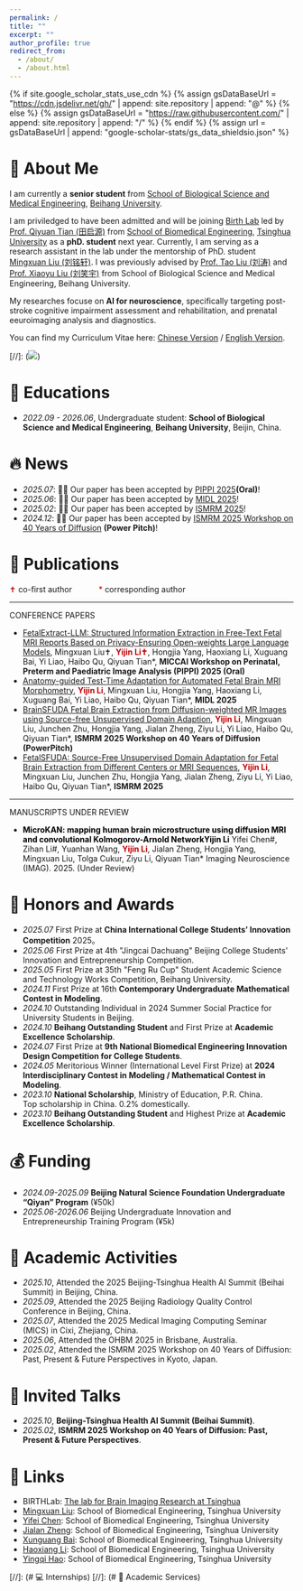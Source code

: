 ```yaml
---
permalink: /
title: ""
excerpt: ""
author_profile: true
redirect_from: 
  - /about/
  - /about.html
---
```


{% if site.google_scholar_stats_use_cdn %}
{% assign gsDataBaseUrl = "https://cdn.jsdelivr.net/gh/" | append: site.repository | append: "@" %}
{% else %}
{% assign gsDataBaseUrl = "https://raw.githubusercontent.com/" | append: site.repository | append: "/" %}
{% endif %}
{% assign url = gsDataBaseUrl | append: "google-scholar-stats/gs_data_shieldsio.json" %}

<span class='anchor' id='about-me'></span>


# 🐝 About Me
I am currently a **senior student** from [School of Biological Science and Medical Engineering](https://bme.buaa.edu.cn/), [Beihang University](https://www.buaa.edu.cn/). 

I am priviledged to have been admitted and will be joining [Birth Lab](https://birthlab.github.io/) led by [Prof. Qiyuan Tian (田启源)](https://www.med.tsinghua.edu.cn/info/1143/2126.htm) from [School of Biomedical Engineering](https://bme.tsinghua.edu.cn/), [Tsinghua University](https://www.tsinghua.edu.cn/) as a **phD. student** next year. Currently, I am serving as a research assistant in the lab under the mentorship of PhD. student [Mingxuan Liu (刘铭轩)](https://arktis2022.github.io/). I was previously advised by [Prof. Tao Liu (刘涛)](http://shi.buaa.edu.cn/TaoLiu/zh_CN/index.htm) and [Prof. Xiaoyu Liu (刘笑宇)](https://shi.buaa.edu.cn/liuxiaoyu/zh_CN/index.htm) from School of Biological Science and Medical Engineering, Beihang University.

My researches focuse on **AI for neuroscience**, specifically targeting post-stroke cognitive impairment assessment and rehabilitation, and prenatal eeuroimaging analysis and diagnostics.

You can find my Curriculum Vitae here: [Chinese Version](https://liyijin6815.github.io/assets/my_CV_Chinese.pdf) / [English Version](https://liyijin6815.github.io/assets/my_CV_English.pdf).

[//]: (<a href='https://scholar.google.com/citations?user=TreOe3QAAAAJ&hl=en'><img src="https://img.shields.io/endpoint?url={{ url | url_encode }}&logo=Google%20Scholar&labelColor=f6f6f6&color=9cf&style=flat&label=citations"></a>)


# 📖 Educations
- *2022.09 - 2026.06*, Undergraduate student: **School of Biological Science and Medical Engineering**, **Beihang University**, Beijin, China.


# 🔥 News
- *2025.07*: 🎉🎉 Our paper has been accepted by [PIPPI 2025](https://pippiworkshop.github.io/)**(Oral)**!
- *2025.06*: 🎉🎉 Our paper has been accepted by [MIDL 2025](https://2025.midl.io/)!
- *2025.02*: 🎉🎉 Our paper has been accepted by [ISMRM 2025](https://www.ismrm.org/)!
- *2024.12*: 🎉🎉 Our paper has been accepted by [ISMRM 2025 Workshop on 40 Years of Diffusion](https://www.ismrm.org/workshops/2025/Diffusion40/) **(Power Pitch)**!


# 📝 Publications 
<div style="display:none">

<div class='paper-box'><div class='paper-box-image'><div><div class="badge">CVPR 2016</div><img src='images/500x300.png' alt="sym" width="100%"></div></div>
<div class='paper-box-text' markdown="1">

[Deep Residual Learning for Image Recognition](https://openaccess.thecvf.com/content_cvpr_2016/papers/He_Deep_Residual_Learning_CVPR_2016_paper.pdf)

**Kaiming He**, Xiangyu Zhang, Shaoqing Ren, Jian Sun

[**Project**](https://scholar.google.com/citations?view_op=view_citation&hl=zh-CN&user=DhtAFkwAAAAJ&citation_for_view=DhtAFkwAAAAJ:ALROH1vI_8AC) <strong><span class='show_paper_citations' data='DhtAFkwAAAAJ:ALROH1vI_8AC'></span></strong>
- Lorem ipsum dolor sit amet, consectetur adipiscing elit. Vivamus ornare aliquet ipsum, ac tempus justo dapibus sit amet. 
</div>
</div>

</div>


<span style="color:#C00000;">✝</span> co-first author   $~~~~~~~~~~$   	<span style="color:#C00000;">*</span> corresponding author

---

CONFERENCE PAPERS
- [FetalExtract-LLM: Structured Information Extraction in Free-Text Fetal MRI Reports Based on Privacy-Ensuring Open-weights Large Language Models](https://link.springer.com/chapter/10.1007/978-3-032-05997-0_11), Mingxuan Liu✝, **<span style="color:#C00000;">Yijin Li✝</span>**, Hongjia Yang, Haoxiang Li, Xuguang Bai, Yi Liao, Haibo Qu, Qiyuan Tian*, **MICCAI Workshop on Perinatal, Preterm and Paediatric Image Analysis (PIPPI) 2025 (Oral)**
- [Anatomy-guided Test-Time Adaptation for Automated Fetal Brain MRI Morphometry](https://openreview.net/forum?id=iLBipDelQu), **<span style="color:#C00000;">Yijin Li</span>**, Mingxuan Liu, Hongjia Yang, Haoxiang Li, Xuguang Bai, Yi Liao, Haibo Qu, Qiyuan Tian*, **MIDL 2025**
- [BrainSFUDA Fetal Brain Extraction from Diffusion-weighted MR Images using Source-free Unsupervised Domain Adaption](https://scholar.google.com/citations?view_op=view_citation&hl=en&user=TreOe3QAAAAJ&citation_for_view=TreOe3QAAAAJ:u5HHmVD_uO8C), **<span style="color:#C00000;">Yijin Li</span>**, Mingxuan Liu, Junchen Zhu, Hongjia Yang, Jialan Zheng, Ziyu Li, Yi Liao, Haibo Qu, Qiyuan Tian*, **ISMRM 2025 Workshop on 40 Years of Diffusion (PowerPitch)**
- [FetalSFUDA: Source-Free Unsupervised Domain Adaptation for Fetal Brain Extraction from Different Centers or MRI Sequences](https://github.com), **<span style="color:#C00000;">Yijin Li</span>**, Mingxuan Liu, Junchen Zhu, Hongjia Yang, Jialan Zheng, Ziyu Li, Yi Liao, Haibo Qu, Qiyuan Tian*, **ISMRM 2025**

---
MANUSCRIPTS UNDER REVIEW
- **<span style="color:#000000;">MicroKAN: mapping human brain microstructure using diffusion MRI and convolutional Kolmogorov-Arnold NetworkYijin Li</span>**
   Yifei Chen#, Zihan Li#, Yuanhan Wang, **<span style="color:#C00000;">Yijin Li</span>**, Jialan Zheng, Hongjia Yang, Mingxuan Liu, Tolga Cukur, Ziyu Li, Qiyuan Tian*
  Imaging Neuroscience (IMAG). 2025. (Under Review)

# 🏅 Honors and Awards
- *2025.07* First Prize at **China International College Students’ Innovation Competition** 2025。
- *2025.06* First Prize at 4th "Jingcai Dachuang" Beijing College Students' Innovation and Entrepreneurship Competition.
- *2025.05* First Prize at 35th "Feng Ru Cup" Student Academic Science and Technology Works Competition, Beihang University.
- *2024.11* First Prize at 16th **Contemporary Undergraduate Mathematical Contest in Modeling**.
- *2024.10* Outstanding Individual in 2024 Summer Social Practice for University Students in Beijing.
- *2024.10* **Beihang Outstanding Student** and First Prize at **Academic Excellence Scholarship**.
- *2024.07* First Prize at **9th National Biomedical Engineering Innovation Design Competition for College Students**.
- *2024.05* Meritorious Winner (International Level First Prize) at **2024 Interdisciplinary Contest in Modeling / Mathematical Contest in Modeling**.
- *2023.10* **National Scholarship**, Ministry of Education, P.R. China.\
            Top scholarship in China. 0.2% domestically.
- *2023.10* **Beihang Outstanding Student** and Highest Prize at **Academic Excellence Scholarship**.


# 💰 Funding
- *2024.09-2025.09* **Beijing Natural Science Foundation Undergraduate “Qiyan” Program** (¥50k)
- *2025.06-2026.06* Beijing Undergraduate Innovation and Entrepreneurship Training Program (¥5k)


# 💁 Academic Activities
- *2025.10*, Attended the 2025 Beijing-Tsinghua Health AI Summit (Beihai Summit) in Beijing, China.
- *2025.09*, Attended the 2025 Beijing Radiology Quality Control Conference in Beijing, China.
- *2025.07*, Attended the 2025 Medical Imaging Computing Seminar (MICS)  in Cixi, Zhejiang, China.
- *2025.06*, Attended the OHBM 2025 in Brisbane, Australia.
- *2025.02*, Attended the ISMRM 2025 Workshop on 40 Years of Diffusion: Past, Present & Future Perspectives in Kyoto, Japan.


# 🦜 Invited Talks
- *2025.10*, **Beijing-Tsinghua Health AI Summit (Beihai Summit)**.
- *2025.02*, **ISMRM 2025 Workshop on 40 Years of Diffusion: Past, Present & Future Perspectives**.


# 🔗 Links
- BIRTHLab: [The lab for Brain Imaging Research at Tsinghua](https://birthlab.github.io)
- [Mingxuan Liu](https://arktis2022.github.io/): School of Biomedical Engineering, Tsinghua University
- [Yifei Chen](https://justlfc03.github.io/): School of Biomedical Engineering, Tsinghua University
- [Jialan Zheng](https://zjl21.github.io/): School of Biomedical Engineering, Tsinghua University
- [Xunguang Bai](https://jasonw375.github.io/): School of Biomedical Engineering, Tsinghua University
- [Haoxiang Li](https://lihaoxiang-20.github.io/): School of Biomedical Engineering, Tsinghua University
- [Yingqi Hao](https://yingqihao2022.github.io/): School of Biomedical Engineering, Tsinghua University


[//]: (# 💻 Internships)
[//]: (# 💬 Academic Services)
